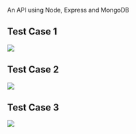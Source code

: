 An API using Node, Express and MongoDB

<h2> Test Case 1 </h2>
<img src="https://i.postimg.cc/QNgh5Rxp/Screenshot-41.png" />

<h2> Test Case 2 </h2>
<img src="https://i.postimg.cc/vHQMv3cC/Screenshot-42.png" />

<h2> Test Case 3 </h2>
<img src="https://i.postimg.cc/vHQMv3cC/Screenshot-43.png" />
